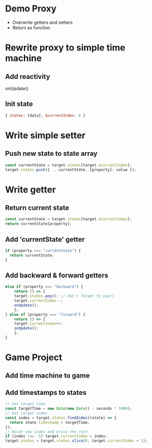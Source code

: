 # Demo Proxy

- Overwrite getters and setters
- Return as function

# Rewrite proxy to simple time machine

## Add reactivity

onUpdate()

## Init state

```js
{ states: [data], $currentIndex: 0 }
```

# Write simple setter

## Push new state to state array

```js
const currentState = target.states[target.$currentIndex];
target.states.push({ ...currentState, [property]: value });
```

# Write getter

## Return current state

```js
const currentState = target.states[target.$currentIndex];
return currentState[property];
```

## Add 'currentState' getter

```js
if (property === "currentState") {
  return currentState;
}
```

## Add backward & forward getters

```js
else if (property === "backward") {
    return () => {
    target.states.pop(); // don't forget to pop()
    target.currentIndex--;
    onUpdate();
    };
} else if (property === "forward") {
    return () => {
    target.currentIndex++;
    onUpdate();
    };
}
```

# Game Project

## Add time machine to game

## Add timestamps to states

```js
// Get target time
const targetTime = new Date(new Date() - seconds * 1000);
// Get target index
const index = target.states.findIndex((state) => {
  return state.timestamp > targetTime;
});
// Reset new index and erase the rest
if (index !== -1) target.currentIndex = index;
target.states = target.states.slice(0, target.currentIndex + 1);
```

